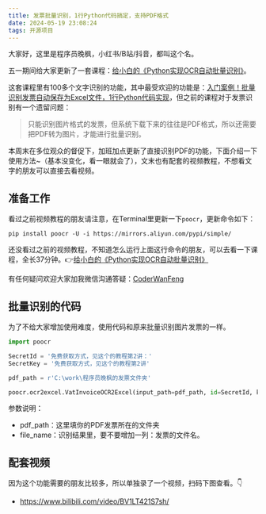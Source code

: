 ```yaml
---
title: 发票批量识别，1行Python代码搞定，支持PDF格式
date: 2024-05-19 23:08:24
tags: 开源项目
---
```


大家好，这里是程序员晚枫，小红书/B站/抖音，都叫这个名。

五一期间给大家更新了一套课程：[给小白的《Python实现OCR自动批量识别》](https://www.python-office.com/course-002/5-poocr/5-poocr.html)。

这套课程里有100多个文字识别的功能，其中最受欢迎的功能是：[入门案例！批量识别发票自动保存为Excel文件，1行Python代码实现](https://mp.weixin.qq.com/s/JefHbzYpE5GXP4f1g1ncyg)，但之前的课程对于发票识别有一个遗留问题：

> 只能识别图片格式的发票，但系统下载下来的往往是PDF格式，所以还需要把PDF转为图片，才能进行批量识别。

本周末在多位观众的督促下，加班加点更新了直接识别PDF的功能，下面介绍一下使用方法~（基本没变化，看一眼就会了），文末也有配套的视频教程，不想看文字的朋友可以直接去看视频。


## 准备工作

看过之前视频教程的朋友请注意，在Terminal里更新一下``poocr``，更新命令如下：

```shell
pip install poocr -U -i https://mirrors.aliyun.com/pypi/simple/
```

还没看过之前的视频教程，不知道怎么运行上面这行命令的朋友，可以去看一下课程，全长37分钟。👉[给小白的《Python实现OCR自动批量识别》](https://www.python-office.com/course-002/5-poocr/5-poocr.html)

有任何疑问欢迎大家加我微信沟通答疑：[CoderWanFeng](http://www.python4office.cn/wechat-qrcode/)

## 批量识别的代码

为了不给大家增加使用难度，使用代码和原来批量识别图片发票的一样。

```python
import poocr

SecretId = '免费获取方式，见这个的教程第2讲：'
SecretKey = '免费获取方式，见这个的教程第2讲'

pdf_path = r'C:\work\程序员晚枫的发票文件夹'

poocr.ocr2excel.VatInvoiceOCR2Excel(input_path=pdf_path, id=SecretId, key=SecretKey, file_name=True)

```

参数说明：
- pdf_path：这里填你的PDF发票所在的文件夹
- file_name：识别结果里，要不要增加一列：发票的文件名。

## 配套视频

因为这个功能需要的朋友比较多，所以单独录了一个视频，扫码下图查看。👇

- https://www.bilibili.com/video/BV1LT421S7sh/